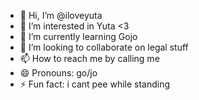 - 👋 Hi, I’m @iloveyuta
- 👀 I’m interested in Yuta <3
- 🌱 I’m currently learning Gojo
- 💞️ I’m looking to collaborate on legal stuff
- 📫 How to reach me by calling me 
- 😄 Pronouns: go/jo
- ⚡ Fun fact: i cant pee while standing

<!---
iloveyuta/iloveyuta is a ✨ special ✨ repository because its `README.md` (this file) appears on your GitHub profile.
You can click the Preview link to take a look at your changes.
--->
